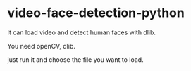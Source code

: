 # video-face-detection-python
It can load video and detect human faces with dlib.

You need openCV, dlib.

just run it and choose the file you want to load. 
